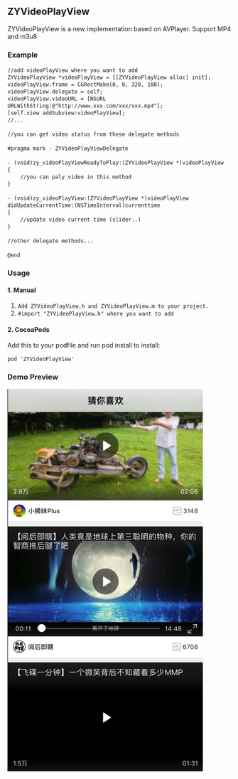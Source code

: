 ## ZYVideoPlayView

 ZYVideoPlayView is a new implementation based on AVPlayer. Support MP4 and m3u8

### Example

```objc
//add videoPlayView where you want to add
ZYVideoPlayView *videoPlayView = [[ZYVideoPlayView alloc] init];
videoPlayView.frame = CGRectMake(0, 0, 320, 180);
videoPlayView.delegate = self;
videoPlayView.videoURL = [NSURL URLWithString:@"http://www.xxx.com/xxx/xxx.mp4"];
[self.view addSubview:videoPlayView];
//...

//you can get video status from these delegate methods

#pragma mark - ZYVideoPlayViewDelegate

- (void)zy_videoPlayViewReadyToPlay:(ZYVideoPlayView *)videoPlayView
{
    //you can paly video in this method
}

- (void)zy_videoPlayView:(ZYVideoPlayView *)videoPlayView didUpdateCurrentTime:(NSTimeInterval)currenttime
{
    //update video current time (slider..)
}

//other delegate methods...

@end
```

### Usage
#### 1. Manual 
1. `Add ZYVideoPlayView.h and ZYVideoPlayView.m to your project.`
2. `#import "ZYVideoPlayView.h" where you want to add`

#### 2. CocoaPods
Add this to your podfile and run pod install to install:

```
pod 'ZYVideoPlayView'
```

### Demo Preview
![](https://github.com/zhiyongzou/ZYVideoPlayView/blob/master/video_list.jpg)
